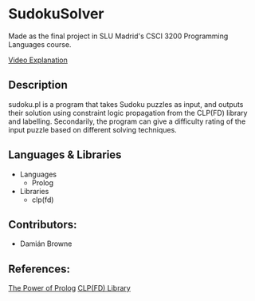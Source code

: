 # SudokuSolver

Made as the final project in SLU Madrid's CSCI 3200 Programming Languages course.

[Video Explanation](https://youtu.be/lGfdaoLvjVU?t=1832)

## Description
sudoku.pl is a program that takes Sudoku puzzles as input, and outputs their solution
using constraint logic propagation from the CLP(FD) library and labelling.
Secondarily, the program can give a difficulty rating of the input puzzle based on
different solving techniques.

## Languages & Libraries
* Languages
  * Prolog
* Libraries
  * clp(fd)

## Contributors:
* Damián Browne

## References:
[The Power of Prolog](metalevel.at)
[CLP(FD) Library](https://www.swi-prolog.org/man/clpfd.html)

